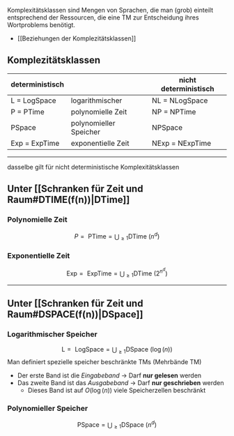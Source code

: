 Komplexitätsklassen sind Mengen von Sprachen, die man (grob) einteilt entsprechend
der Ressourcen, die eine TM zur Entscheidung ihres Wortproblems benötigt.
- [[Beziehungen der Komplezitätsklassen]]

## Komplezitätsklassen

| deterministisch |                        | nicht deterministisch |
| --------------- | ---------------------- | --------------------- |
| L = LogSpace    | logarithmischer        | NL = NLogSpace        |
| P = PTime       | polynomielle Zeit      | NP = NPTime           |
| PSpace          | polynomieller Speicher | NPSpace               |
| Exp = ExpTime   | exponentielle Zeit     | NExp = NExpTime       |

---
dasselbe gilt für nicht deterministische Komplexitätsklassen
## Unter [[Schranken für Zeit und Raum#DTIME(f(n))|DTime]]

### Polynomielle Zeit 
$$P=\text{ PTime} = \bigcup_{\geq 1}\text{DTime }(n^{d})$$
### Exponentielle Zeit 
$$\text{ Exp}=\text{ ExpTime} = \bigcup_{\geq 1}\text{DTime }(2^{n^{d}})$$

---
## Unter [[Schranken für Zeit und Raum#DSPACE(f(n))|DSpace]]
### Logarithmischer Speicher 
$$\text{ L}=\text{ LogSpace} = \bigcup_{\geq 1}\text{DSpace }(\log(n))$$
Man definiert spezielle speicher beschränkte TMs (Mehrbände TM)
- Der erste Band ist die *Eingabeband* -> Darf **nur gelesen** werden
- Das zweite Band ist das *Ausgabeband* -> Darf **nur geschrieben** werden
	- Dieses Band ist auf $O(\log(n))$ viele Speicherzellen beschränkt 

### Polynomieller Speicher 
$$\text{ PSpace} = \bigcup_{\geq 1}\text{DSpace }(n^{d})$$


